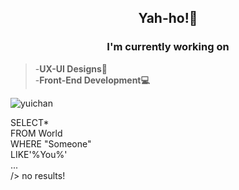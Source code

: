 <h2>Yah-ho!👋</h2> 

<h3>I'm currently working on</h3>

>-**UX-UI Designs🎨**<br>
>-**Front-End Development💻**

<img src ="https://i.pinimg.com/originals/f8/94/19/f89419c5bc4357c8686eb7ab380ed61c.gif" alt ="yuichan">

SELECT*<br>
FROM World<br>
WHERE "Someone"<br>
LIKE'%You%'<br>
...<br>
/> no results!<br>

<style>
  h2{
    text-align: center;
  }
  h3{
    text-align: center;
    
  }
</style>
